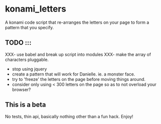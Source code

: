 konami_letters
==============

A konami code script that re-arranges the letters on your page to form a pattern that you specify.

TODO ::: 
----
XXX- use babel and break up script into modules
XXX- make the array of characters pluggable.
- stop using jquery 
- create a pattern that will work for Danielle. ie. a monster face. 
- try to 'freeze' the letters on the page before moving things around. 
- consider only using < 300 letters on the page so as to not overload your browser? 

This is a beta
----

No tests, thin api, basically nothing other than a fun hack. 
Enjoy! 
